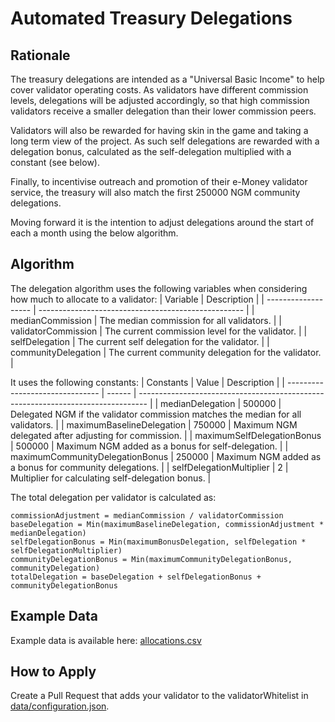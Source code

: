 # Automated Treasury Delegations

## Rationale
The treasury delegations are intended as a "Universal Basic Income" to help cover validator operating costs.
As validators have different commission levels, delegations will be adjusted accordingly, so that high commission validators receive a
smaller delegation than their lower commission peers.

Validators will also be rewarded for having skin in the game and taking a long term view of the project.
As such self delegations are rewarded with a delegation bonus, calculated as the self-delegation multiplied with a constant (see below). 

Finally, to incentivise outreach and promotion of their e-Money validator service, the treasury will also match the first 250000 NGM community delegations. 

Moving forward it is the intention to adjust delegations around the start of each a month using the below algorithm. 

## Algorithm
The delegation algorithm uses the following variables when considering how much to allocate to a validator:
| Variable            | Description                                         |
| ------------------- | --------------------------------------------------- |
| medianCommission    | The median commission for all validators.           |
| validatorCommission | The current commission level for the validator.     |
| selfDelegation      | The current self delegation for the validator.      |
| communityDelegation | The current community delegation for the validator. |

It uses the following constants:
| Constants                       | Value  | Description                                                                      |
| ------------------------------- | ------ | -------------------------------------------------------------------------------- |
| medianDelegation                | 500000 | Delegated NGM if the validator commission matches the median for all validators. |
| maximumBaselineDelegation       | 750000 | Maximum NGM delegated after adjusting for commission.                            |
| maximumSelfDelegationBonus      | 500000 | Maximum NGM added as a bonus for self-delegation.                                |
| maximumCommunityDelegationBonus | 250000 | Maximum NGM added as a bonus for community delegations.                          |
| selfDelegationMultiplier        | 2      | Multiplier for calculating self-delegation bonus.                                |

The total delegation per validator is calculated as:
```
commissionAdjustment = medianCommission / validatorCommission
baseDelegation = Min(maximumBaselineDelegation, commissionAdjustment * medianDelegation)
selfDelegationBonus = Min(maximumBonusDelegation, selfDelegation * selfDelegationMultiplier)
communityDelegationBonus = Min(maximumCommunityDelegationBonus, communityDelegation)
totalDelegation = baseDelegation + selfDelegationBonus + communityDelegationBonus
```

## Example Data
Example data is available here: [allocations.csv](allocations.csv)

## How to Apply

Create a Pull Request that adds your validator to the validatorWhitelist in [data/configuration.json](data/configuration.json).
